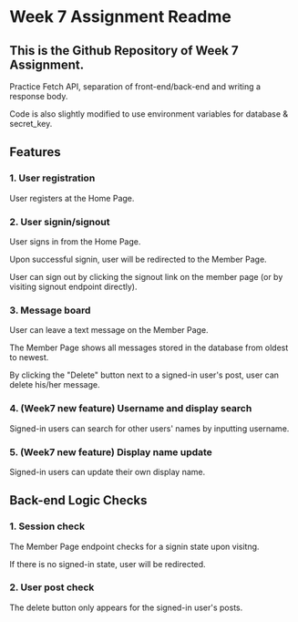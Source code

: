 # Week 7 Assignment Readme

## This is the Github Repository of Week 7 Assignment.

Practice Fetch API, separation of front-end/back-end and writing a response body.

Code is also slightly modified to use environment variables for database & secret_key.

## Features

### 1. User registration

User registers at the Home Page.

### 2. User signin/signout

User signs in from the Home Page.

Upon successful signin, user will be redirected to the Member Page.

User can sign out by clicking the signout link on the member page (or by visiting signout endpoint directly). 

### 3. Message board

User can leave a text message on the Member Page.

The Member Page shows all messages stored in the database from oldest to newest.

By clicking the "Delete" button next to a signed-in user's post, user can delete his/her message.

### 4. (Week7 new feature) Username and display search

Signed-in users can search for other users' names by inputting username.

### 5. (Week7 new feature) Display name update

Signed-in users can update their own display name.

## Back-end Logic Checks

### 1. Session check

The Member Page endpoint checks for a signin state upon visitng.

If there is no signed-in state, user will be redirected.

### 2. User post check

The delete button only appears for the signed-in user's posts.

